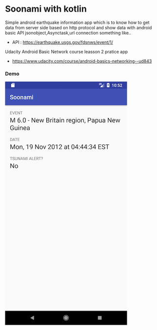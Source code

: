 # Soonami with kotlin 

Simple android earthquake information app which is to know how to get data from server side based on http protocol and show data with android basic API jsonobject,Asynctask,url connection something like.. 

- API : https://earthquake.usgs.gov/fdsnws/event/1/

Udacity Android Basic Network course leasson 2 pratice app
- https://www.udacity.com/course/android-basics-networking--ud843
  
### Demo
![demo](https://github.com/superbderrick/Soonami/blob/starting-point/demo/demo.png)









